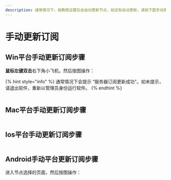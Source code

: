 ```yaml
---
description: 通常情况下，按教程设置后会自动更新节点，如没有自动更新，请按下图手动更新。保持更新订阅可以使用最新的节点
---
```


# 手动更新订阅

## Win平台手动更新订阅步骤

**鼠标左键双击**右下角小飞机，然后按图操作：

{% hint style="info" %}
通常情况下会提示 “服务器订阅更新成功"。如未提示，请退出软件，重新以管理员身份运行软件。
{% endhint %}

<figure><img src="https://img.lengjiao.me/win/win_sub.png" alt=""><figcaption></figcaption></figure>

## Mac平台手动更新订阅步骤

<figure><img src="https://img.lengjiao.me/mac/mac_sub.png" alt=""><figcaption></figcaption></figure>

## Ios平台手动更新订阅步骤

<figure><img src="https://img.lengjiao.me/ios/ios_sub.png" alt=""><figcaption></figcaption></figure>

## Android手动平台更新订阅步骤

进入节点选择的页面，然后按图操作：

<figure><img src="https://img.lengjiao.me/and/and_sub.png" alt=""><figcaption></figcaption></figure>
